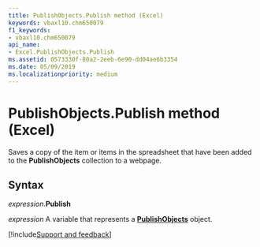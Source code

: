 ```yaml
---
title: PublishObjects.Publish method (Excel)
keywords: vbaxl10.chm650079
f1_keywords:
- vbaxl10.chm650079
api_name:
- Excel.PublishObjects.Publish
ms.assetid: 0573330f-80a2-2eeb-6e90-dd04ae6b3354
ms.date: 05/09/2019
ms.localizationpriority: medium
---
```



# PublishObjects.Publish method (Excel)

Saves a copy of the item or items in the spreadsheet that have been added to the **PublishObjects** collection to a webpage.


## Syntax

_expression_.**Publish**

_expression_ A variable that represents a **[PublishObjects](Excel.PublishObjects.md)** object.



[!include[Support and feedback](~/includes/feedback-boilerplate.md)]
